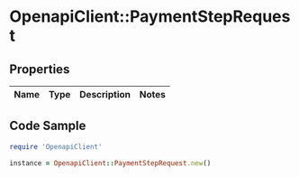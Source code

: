 # OpenapiClient::PaymentStepRequest

## Properties

Name | Type | Description | Notes
------------ | ------------- | ------------- | -------------

## Code Sample

```ruby
require 'OpenapiClient'

instance = OpenapiClient::PaymentStepRequest.new()
```


